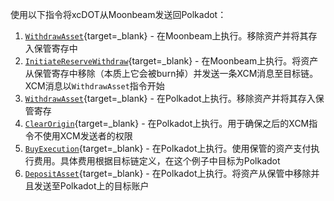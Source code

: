 使用以下指令将xcDOT从Moonbeam发送回Polkadot：

1. [`WithdrawAsset`](/builders/interoperability/xcm/core-concepts/instructions#withdraw-asset){target=\_blank} - 在Moonbeam上执行。移除资产并将其存入保管寄存中
2. [`InitiateReserveWithdraw`](/builders/interoperability/xcm/core-concepts/instructions#initiate-reserve-withdraw){target=\_blank} - 在Moonbeam上执行。将资产从保管寄存中移除（本质上它会被burn掉）并发送一条XCM消息至目标链。XCM消息以`WithdrawAsset`指令开始
3. [`WithdrawAsset`](/builders/interoperability/xcm/core-concepts/instructions#withdraw-asset){target=\_blank} - 在Polkadot上执行。移除资产并将其存入保管寄存
4. [`ClearOrigin`](/builders/interoperability/xcm/core-concepts/instructions#clear-origin){target=\_blank} - 在Polkadot上执行。用于确保之后的XCM指令不使用XCM发送者的权限
5. [`BuyExecution`](/builders/interoperability/xcm/core-concepts/instructions#buy-execution){target=\_blank} - 在Polkadot上执行。使用保管的资产支付执行费用。具体费用根据目标链定义，在这个例子中目标为Polkadot
6. [`DepositAsset`](/builders/interoperability/xcm/core-concepts/instructions#deposit-asset){target=\_blank} - 在Polkadot上执行。将资产从保管中移除并且发送至Polkadot上的目标账户
